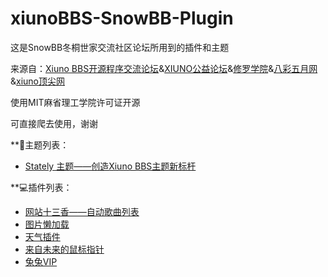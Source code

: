 # xiunoBBS-SnowBB-Plugin

这是SnowBB冬桐世家交流社区论坛所用到的插件和主题

来源自：[Xiuno BBS开源程序交流论坛](https://xiunobbs.cn)&[XIUNO公益论坛](https://xiuno.ajuyu.com/)&[修罗学院](https://xiu.no/)&[八彩五月网](https://www.8c5.cn)&[xiuno顶尖网](https://www.xiuno.top)

使用MIT麻省理工学院许可证开源

可直接爬去使用，谢谢

**📄主题列表：

- [Stately 主题——创造Xiuno BBS主题新标杆](https://xiunobbs.cn/thread-3888.htm)

**💻插件列表：

- [网站十三香——自动歌曲列表](https://xiunobbs.cn/thread-4260.htm)
- [图片懒加载](https://xiunobbs.cn/thread-4253.htm)
- [天气插件](https://xiunobbs.cn/thread-4252.htm)
- [来自未来的鼠标指针](https://xiunobbs.cn/thread-4251.htm)
- [兔兔VIP](https://xiunobbs.cn/thread-4170.htm)
